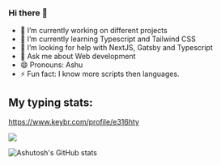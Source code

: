 ### Hi there 👋

- 🔭 I’m currently working on different projects
- 🌱 I’m currently learning Typescript and Tailwind CSS
- 🤔 I’m looking for help with NextJS, Gatsby and Typescript
- 💬 Ask me about Web development
- 😄 Pronouns: Ashu
- ⚡ Fun fact: I know more scripts then languages.

## My typing stats:
https://www.keybr.com/profile/e316hty

<img align="center" src="https://github-readme-stats.vercel.app/api/top-langs/?username=typedashutosh&layout=compact&theme=default" />

![Ashutosh's GitHub stats](https://github-readme-stats.vercel.app/api?username=typedashutosh&theme=default&show_icons=true)
